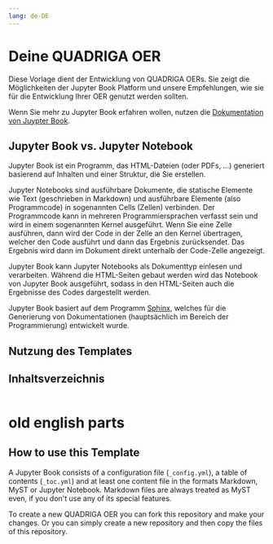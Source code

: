 ```yaml
---
lang: de-DE
---
```

# Deine QUADRIGA OER

Diese Vorlage dient der Entwicklung von QUADRIGA OERs. Sie zeigt die Möglichkeiten der Jupyter Book Platform und unsere Empfehlungen, wie sie für die Entwicklung Ihrer OER genutzt werden sollten.

Wenn Sie mehr zu Jupyter Book erfahren wollen, nutzen die [Dokumentation von Juypter Book](https://jupyterbook.org).

## Jupyter Book vs. Jupyter Notebook

Jupyter Book ist ein Programm, das HTML-Dateien (oder PDFs, …) generiert basierend auf Inhalten und einer Struktur, die Sie erstellen.

Jupyter Notebooks sind ausführbare Dokumente, die statische Elemente wie Text (geschrieben in Markdown) und ausführbare Elemente (also Programmcode) in sogenannten Cells (Zellen) verbinden. Der Programmcode kann in mehreren Programmiersprachen verfasst sein und wird in einem sogenannten Kernel ausgeführt. Wenn Sie eine Zelle ausführen, dann wird der Code in der Zelle an den Kernel übertragen, welcher den Code ausführt und dann das Ergebnis zurücksendet. Das Ergebnis wird dann im Dokument direkt unterhalb der Code-Zelle angezeigt. 

Jupyter Book kann Jupyter Notebooks als Dokumenttyp einlesen und verarbeiten. Während die HTML-Seiten gebaut werden wird das Notebook von Jupyter Book ausgeführt, sodass in den HTML-Seiten auch die Ergebnisse des Codes dargestellt werden.

Jupyter Book basiert auf dem Programm [Sphinx](https://www.sphinx-doc.org/en/master/), welches für die Generierung von Dokumentationen (hauptsächlich im Bereich der Programmierung) entwickelt wurde.

## Nutzung des Templates

## Inhaltsverzeichnis

```{tableofcontents}
```

# old english parts

## How to use this Template
A Jupyter Book consists of a configuration file (`_config.yml`), a table of contents (`_toc.yml`) and at least one content file in the formats Markdown, MyST or Jupyter Notebook.  Markdown files are always treated as MyST even, if you don't use any of its special features.

To create a new QUADRIGA OER you can fork this repository and make your changes. Or you can simply create a new repository and then copy the files of this repository.


